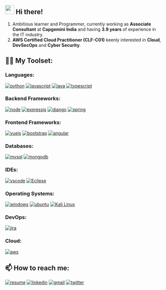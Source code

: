 ## <img src="https://media.giphy.com/media/hvRJCLFzcasrR4ia7z/giphy.gif" width="29px"> Hi there!
1. Ambitious learner and Programmer, currently working as **Associate Consultant** at **Capgemini India** and having **3.9 years** of experience in the IT industry.
2. **AWS Certified Cloud Practitioner (CLF-C01)** keenly interested in **Cloud**, **DevSecOps** and **Cyber Security**.
<!--
**gawdeparag/gawdeparag** is a ✨ _special_ ✨ repository because its `README.md` (this file) appears on your GitHub profile.

Here are some ideas to get you started:

- 🔭 I’m currently working on ...
- 🌱 I’m currently learning ...
- 👯 I’m looking to collaborate on ...
- 🤔 I’m looking for help with ...
- 💬 Ask me about ...
- 📫 How to reach me: ...
- 😄 Pronouns: ...
- ⚡ Fun fact: ...
-->

## 👨‍💻 My Toolset:
### Languages:
[![python](https://img.shields.io/badge/Python-3776AB?style=for-the-badge&logo=python&logoColor=white)](https://github.com/python)
[![javascript](https://img.shields.io/badge/JavaScript-323330?style=for-the-badge&logo=javascript&logoColor=F7DF1E)](https://github.com/topics/javascript)
[![java](https://img.shields.io/badge/Java-FFFFFF.svg?style=for-the-badge&logo=OpenJDK&logoColor=black)](https://github.com/openjdk)
[![typescript](https://shields.io/badge/TypeScript-3178C6?style=for-the-badge&logo=TypeScript&logoColor=FFF)](https://www.typescriptlang.org)

### Backend Frameworks:
[![node](https://img.shields.io/badge/Node.js-339933?style=for-the-badge&logo=nodedotjs&logoColor=white)](https://github.com/nodejs)
[![expressjs](https://img.shields.io/badge/express.js-%23404d59.svg?style=for-the-badge&logo=express&logoColor=%2361DAFB)](https://github.com/expressjs)
[![django](https://img.shields.io/badge/Django-092E20?style=for-the-badge&logo=django&logoColor=white)](https://github.com/django)
[![spring](https://img.shields.io/badge/Spring-6DB33F?style=for-the-badge&logo=spring&logoColor=white)](https://spring.io/)
### Frontend Frameworks:
[![vuejs](https://img.shields.io/badge/Vue.js-35495E?style=for-the-badge&logo=vuedotjs&logoColor=4FC08D)](https://github.com/vuejs)
[![bootstrap](https://img.shields.io/badge/Bootstrap-563D7C?style=for-the-badge&logo=bootstrap&logoColor=white)](https://github.com/bootstrap)
[![angular](https://img.shields.io/badge/Angular-DD0031?style=for-the-badge&logo=angular&logoColor=white)](https://angular.io/)
### Databases:
[![mysql](https://img.shields.io/badge/MySQL-00000F?style=for-the-badge&logo=mysql&logoColor=white)](https://github.com/mysql)
[![mongodb](https://img.shields.io/badge/MongoDB-47A248?style=for-the-badge&logo=mongodb&logoColor=white)](https://github.com/mongodb)
### IDEs:
[![vscode](https://img.shields.io/badge/Visual%20Studio%20Code-0078d7.svg?style=for-the-badge&logo=visual-studio-code&logoColor=white)](https://github.com/microsoft/vscode)
[![Eclipse](https://img.shields.io/badge/Eclipse-000000.svg?style=for-the-badge&logo=eclipse&logoColor=white)](https://github.com/eclipse)
### Operating Systems:
[![windows](https://img.shields.io/badge/Windows-0078D6?style=for-the-badge&logo=windows&logoColor=white)](https://www.microsoft.com/software-download/windows11)
[![ubuntu](https://img.shields.io/badge/Ubuntu-E95420?style=for-the-badge&logo=ubuntu&logoColor=white)](https://github.com/ubuntu)
[![Kali Linux](https://img.shields.io/badge/Kali_Linux-557C94?style=for-the-badge&logo=kali-linux&logoColor=white)](https://www.kali.org/)
### DevOps:
[![jira](https://img.shields.io/badge/jira-3530DB.svg?style=for-the-badge&logo=jira&logoColor=white)](https://github.com/atlassian)
### Cloud:
[![aws](https://img.shields.io/badge/Amazon_AWS-232F3E?style=for-the-badge&logo=amazon-aws&logoColor=white)](https://github.com/aws)
## 📫 How to reach me:
[![resume](https://img.shields.io/badge/Resume-4285F4?style=for-the-badge&logo=read-the-docs&logoColor=white)](https://drive.google.com/file/d/1MSusNMClz4aFKPagjs1QbqcPev2QvGyN/view?usp=sharing)
[![linkedin](https://img.shields.io/badge/LinkedIn-0077B5?style=for-the-badge&logo=LinkedIn&logoColor=white)](https://www.linkedin.com/in/paraggawde/)
[![gmail](https://img.shields.io/badge/Gmail-D14836?style=for-the-badge&logo=Gmail&logoColor=white)](mailto:paraggawde1@gmail.com)
[![twitter](https://img.shields.io/badge/Twitter-1DA1F2?style=for-the-badge&logo=twitter&logoColor=white)](https://twitter.com/paraggawde1)
